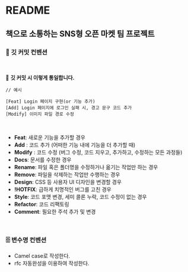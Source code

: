 # README

## 책으로 소통하는 SNS형 오픈 마켓 팀 프로젝트

### 📝 깃 커밋 컨벤션

<br>

🙌 **깃 커밋 시 이렇게 통일합니다.**

```shell
// 예시

[Feat] Login 페이지 구현(or 기능 추가)
[Add] Login 페이지에 로그인 실패 시, 경고 문구 코드 추가
[Modify] 이미지 파일 경로 수정
```

<br>

-   **Feat**: 새로운 기능을 추가할 경우
-   **Add** : 코드 추가 (어떠한 기능 내에 기능을 더 추가할 때)
-   **Modify** : 코드 수정 (버그 수정, 코드 지우고, 추가하고, 수정하는 모든 과정들)
-   **Docs**: 문서를 수정한 경우
-   **Rename**: 파일 혹은 폴더명을 수정하거나 옮기는 작업만 하는 경우
-   **Remove**: 파일을 삭제하는 작업만 수행하는 경우
-   **Design**: CSS 등 사용자 UI 디자인을 변경할 경우
-   **!HOTFIX**: 급하게 치명적인 버그를 고친 경우
-   **Style**: 코드 포맷 변경, 세미 콜론 누락, 코드 수정이 없는 경우
-   **Refactor**: 코드 리팩토링
-   **Comment**: 필요한 주석 추가 및 변경

<br>

### 🗄️ 변수명 컨벤션

-   Camel case로 작성한다.
-   rfc 자동완성을 이용하여 작성한다.
